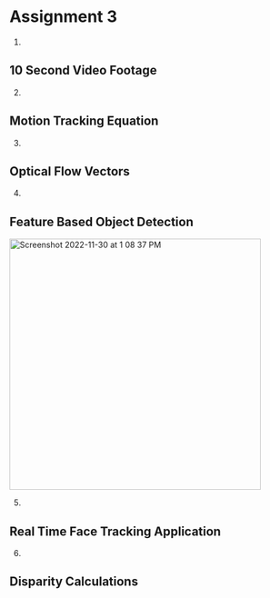 # Assignment 3

1.
## 10 Second Video Footage



2.
## Motion Tracking Equation


3.
## Optical Flow Vectors 


4.
## Feature Based Object Detection
<img width="442" alt="Screenshot 2022-11-30 at 1 08 37 PM" src="https://user-images.githubusercontent.com/50552494/204875087-cf60e332-e5df-47bf-ae7a-d8750665dae1.png">

5.
## Real Time Face Tracking Application


6.
## Disparity Calculations 
